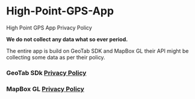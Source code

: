 # High-Point-GPS-App
High Point GPS App Privacy Policy

**We do not collect any data what so ever period.**

The entire app is build on GeoTab SDK and MapBox GL their API might be collecting some data as per their policy.

### GeoTab SDk [Privacy Policy](https://docs.google.com/document/d/1sVygLN02w2xNovFY4q5vw-oAzfYxCd7WLhyToElgDbs/pub)

### MapBox GL [Privacy Policy](https://www.mapbox.com/legal/privacy/)
